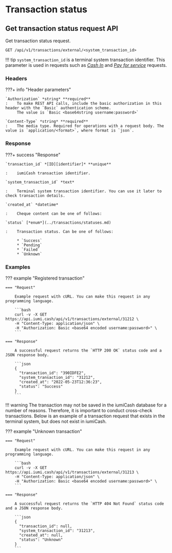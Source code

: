 # Transaction status

## Get transaction status request API

Get transaction status request.

`GET /api/v1/transactions/external/<system_transaction_id>`

!!! tip
    `system_transaction_id` is a terminal system transaction identifier.
    This parameter is used in requests such as 
    [*Cash In*](../transactions/cash_in.md) and [*Pay for service*](../transactions/send_payment.md) requests.

### Headers

???+ info "Header parameters"

    `Authorization` *string* **required**
    :    To make REST API calls, include the basic authorization in this header with the `Basic` authentication scheme. 
         The value is `Basic <base64string username:password>`

    `Content-Type` *string* **required**
    :    The media type. Required for operations with a request body. The value is `application/<format>`, where format is `json`.

### Response

???+ success "Response"

    `transaction_id` *[ID][identifier]* **unique**

    :    iumiCash transaction identifier.

    `system_transaction_id` *text*

    :    Terminal system transaction identifier. You can use it later to check transaction details.

    `created_at` *datetime* 

    :    Cheque content can be one of follows:
    
    `status` [*enum*](../transactions/statuses.md) 

    :    Transaction status. Can be one of follows:

         * `Success`
         * `Pending`
         * `Failed`
         * `Unknown`

### Examples

??? example "Registered transaction"

    === "Request"

        Example request with cURL. You can make this request in any programming language.

        ```bash
        curl -v -X GET https://api.iumi.cash/api/v1/transactions/external/31212 \
        -H "Content-Type: application/json" \
        -H "Authorization: Basic <base64 encoded username:password>" \
        ```

    === "Response"

        A successful request returns the `HTTP 200 OK` status code and a JSON response body.

        ```json
        {
          "transaction_id": "390IDFE2",
          "system_transaction_id": "31212",
          "created_at": "2022-05-23T12:36:23",
          "status": "Success"
        }
        ```

!!! warning
    The transaction may not be saved in the iumiCash database for a number of reasons. 
    Therefore, it is important to conduct cross-check transactions.
    Below is an example of a transaction request that exists in the terminal system, but does not exist in iumiCash.

??? example "Unknown transaction"

    === "Request"

        Example request with cURL. You can make this request in any programming language.

        ```bash
        curl -v -X GET https://api.iumi.cash/api/v1/transactions/external/31213 \
        -H "Content-Type: application/json" \
        -H "Authorization: Basic <base64 encoded username:password>" \
        ```

    === "Response"

        A successful request returns the `HTTP 404 Not Found` status code and a JSON response body.

        ```json
        {
          "transaction_id": null,
          "system_transaction_id": "31213",
          "created_at": null,
          "status": "Unknown"
        }
        ```

[identifier]: ../types.md#iumicash-identifier
